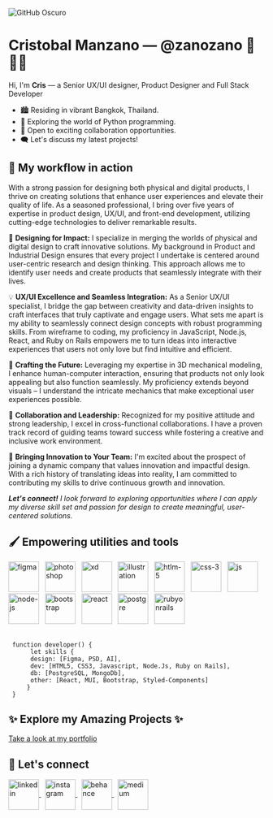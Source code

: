 

![GitHub Oscuro](https://github.com/github-dark.png#gh-light-mode-only)


# Cristobal Manzano ― @zanozano 👋 👨‍💻

Hi, I'm **Cris** ― a Senior UX/UI designer, Product Designer and Full Stack Developer

- 🏙️ Residing in vibrant Bangkok, Thailand.
- 🐍 Exploring the world of Python programming.
- 🤝 Open to exciting collaboration opportunities.
- 🗨️ Let's discuss my latest projects!

## 📖 My workflow in action
With a strong passion for designing both physical and digital products, I thrive on creating solutions that enhance user experiences and elevate their quality of life. As a seasoned professional, I bring over five years of expertise in product design, UX/UI, and front-end development, utilizing cutting-edge technologies to deliver remarkable results.

🎨 **Designing for Impact:** I specialize in merging the worlds of physical and digital design to craft innovative solutions. My background in Product and Industrial Design ensures that every project I undertake is centered around user-centric research and design thinking. This approach allows me to identify user needs and create products that seamlessly integrate with their lives.

💡 **UX/UI Excellence and Seamless Integration:** As a Senior UX/UI specialist, I bridge the gap between creativity and data-driven insights to craft interfaces that truly captivate and engage users. What sets me apart is my ability to seamlessly connect design concepts with robust programming skills. From wireframe to coding, my proficiency in JavaScript, Node.js, React, and Ruby on Rails empowers me to turn ideas into interactive experiences that users not only love but find intuitive and efficient.

🔧 **Crafting the Future:** Leveraging my expertise in 3D mechanical modeling, I enhance human-computer interaction, ensuring that products not only look appealing but also function seamlessly. My proficiency extends beyond visuals – I understand the intricate mechanics that make exceptional user experiences possible.

🌟 **Collaboration and Leadership:** Recognized for my positive attitude and strong leadership, I excel in cross-functional collaborations. I have a proven track record of guiding teams toward success while fostering a creative and inclusive work environment.

🚀 **Bringing Innovation to Your Team:** I'm excited about the prospect of joining a dynamic company that values innovation and impactful design. With a rich history of translating ideas into reality, I am committed to contributing my skills to drive continuous growth and innovation.

***Let's connect!** I look forward to exploring opportunities where I can apply my diverse skill set and passion for design to create meaningful, user-centered solutions.*


## 🖌 Empowering utilities and tools
<div display="flex" justify-content="space-around" >
<img src="https://user-images.githubusercontent.com/25847850/159170495-09ee287b-6459-4764-bd5d-168267cdab3d.png" alt='figma' width="60" height="60">
 &nbsp
<img src="https://user-images.githubusercontent.com/25847850/159171010-3245e1c9-039b-41bc-b10a-2295603dbdf8.png" alt='photoshop' width="60" height="60">
 &nbsp
<img src="https://user-images.githubusercontent.com/25847850/159171024-e4796000-515a-41c9-a6a4-a579462ce7c5.png" alt='xd' width="60" height="60">
 &nbsp
<img src="https://user-images.githubusercontent.com/25847850/159171036-19f41fd5-19a4-4e7d-bb4b-4ba274263858.png" alt='illustration' width="60" height="60">
 &nbsp
<img src="https://user-images.githubusercontent.com/25847850/159171519-8aee7783-e22a-4736-b137-588bd594f04e.png" alt='htlm-5' width="60" height="60">
 &nbsp
<img src="https://user-images.githubusercontent.com/25847850/159171527-e3fe8a05-81dd-4b56-bd02-72877eac05fc.png" alt='css-3' width="60" height="60">
 &nbsp
 <img src="https://user-images.githubusercontent.com/25847850/225861853-bf4233a4-21bd-41cb-99aa-5b5e49983785.png" alt='js' width="60" height="60">
 &nbsp
<img src="https://user-images.githubusercontent.com/25847850/159171532-feb0dcbe-a9bd-4129-be73-1b07a74db3bf.png" alt='node-js' width="60" height="60">
 &nbsp
<img src="https://user-images.githubusercontent.com/25847850/159171544-ad5fca13-d767-4d7f-9e24-6f746d4a0982.png" alt='bootstrap' width="60" height="60">
 &nbsp
<img src="https://user-images.githubusercontent.com/25847850/159171545-944e4997-6553-42fe-8082-49ec41f0b94b.png" alt='react' width="60" height="60">
 &nbsp
<img src="https://user-images.githubusercontent.com/25847850/159171549-cbf8e963-d501-4afd-85b7-8d2e50929a15.png" alt='postgre' width="60" height="60">
 &nbsp
<img src="https://user-images.githubusercontent.com/25847850/263519969-3b7fc5ef-952b-4139-9fe5-5c0b26b950de.png" alt='rubyonrails' height="60">
</div>
 &nbsp

     function developer() {
          let skills {
          design: [Figma, PSD, AI],
          dev: [HTML5, CSS3, Javascript, Node.Js, Ruby on Rails],
          db: [PostgreSQL, MongoDb],
          other: [React, MUI, Bootstrap, Styled-Components]
         }
     }

## ✨ Explore my Amazing Projects ✨

[Take a look at my portfolio](https://www.zanozano.com)



## 📌 Let's connect

<div display="flex" justify-content="space-around" >

<a href="https://www.linkedin.com/in/zanozano/" padding="64px" target="blank" >
 <img align="center" src="https://user-images.githubusercontent.com/25847850/159171856-2be80079-29c0-4834-b53f-274fc062512b.png" alt='linkedin' height="60" />
</a>
 &nbsp
<a href="https://www.instagram.com/zanozanozano/" padding="64px" target="blank" >
 <img align="center" src="https://user-images.githubusercontent.com/25847850/159171862-8dbdd259-c5bf-487d-96d6-5b55fc528b63.png" alt='instagram' width="60" height="60" />
</a>
 &nbsp
<a href="https://www.behance.net/zanozano" padding="64px" target="blank" >
 <img align="center" src="https://user-images.githubusercontent.com/25847850/263522254-45b6005f-1179-470e-9b3b-8d6e7f587e89.png" alt='behance' width="60" height="60" />
</a>
 &nbsp
 <a href="https://www.medium.com/@zanozanozano" padding="64px" target="blank" >
 <img align="center" src="https://user-images.githubusercontent.com/25847850/263520712-b7aa022b-4d21-45d4-968a-279f0ac78332.png" alt='medium' height="60" />
 <a/>
 </div> 
